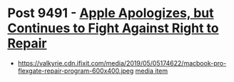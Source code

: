 # Post 9491 - [Apple Apologizes, but Continues to Fight Against Right to Repair](https://www.ifixit.com/News/9491/apple-batterygate)

- https://valkyrie.cdn.ifixit.com/media/2019/05/05174622/macbook-pro-flexgate-repair-program-600x400.jpeg [media item](media-27381.md)